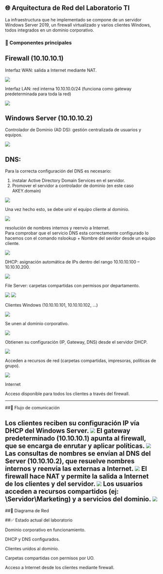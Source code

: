 ## 🌐 Arquitectura de Red del Laboratorio TI

La infraestructura que he implementado se compone de un servidor Windows Server 2019, un firewall virtualizado y varios clientes Windows, todos integrados en un dominio corporativo.



### 🔹 Componentes principales

## Firewall (10.10.10.1)

Interfaz WAN: salida a Internet mediante NAT.

<img src="imgs/sophoswan.png">

Interfaz LAN: red interna 10.10.10.0/24 (funciona como gateway predeterminada para toda la red)

<img src="imgs/sophoslan.png">

## Windows Server (10.10.10.2)

Controlador de Dominio (AD DS): gestión centralizada de usuarios y equipos.

<img src="imgs/controlador de dominio.png">

## DNS: 
Para la correcta configuración del DNS es necesario:<br>
1. instalar Active Directory Domain Services en el servidor.<br>
2. Promover el servidor a controlador de dominio (en este caso AKEY.domain)<br>

<img src="imgs/dns2.png">

Una vez hecho esto, se debe unir el equipo cliente al dominio.<br>

<img src="imgs/cliente.png" heigth="400">

resolución de nombres internos y reenvío a Internet.<br>
Para comprobar que el servicio DNS esta correctamente configurado lo hacemos con el comando nslookup + Nombre del sevidor  desde un equipo cliente. 

<img src="imgs/dns.png">

DHCP: asignación automática de IPs dentro del rango 10.10.10.100 – 10.10.10.200.

<img src="imgs/dhcp.png">

File Server: carpetas compartidas con permisos por departamento.

<img src="imgs/compartida_servidor.png">

<img src="imgs/COMPARTIDA_NANY.png">

Clientes Windows (10.10.10.101, 10.10.10.102, …)

<img src="imgs/sophoswan.png">

Se unen al dominio corporativo.

<img src="imgs/sophoswan.png">

Obtienen su configuración (IP, Gateway, DNS) desde el servidor DHCP.

<img src="imgs/sophoswan.png">

Acceden a recursos de red (carpetas compartidas, impresoras, políticas de grupo).

<img src="imgs/sophoswan.png">

Internet

Acceso disponible para todos los clientes a través del firewall.

---

##🔹 Flujo de comunicación

Los clientes reciben su configuración IP vía DHCP del Windows Server.
<img src="imgs/sophoswan.png">
El gateway predeterminado (10.10.10.1) apunta al firewall, que se encarga de enrutar y aplicar políticas.
<img src="imgs/sophoswan.png">
Las consultas de nombres se envían al DNS del Server (10.10.10.2), que resuelve nombres internos y reenvía las externas a Internet.
<img src="imgs/sophoswan.png">
El firewall hace NAT y permite la salida a Internet de los clientes y del servidor.
<img src="imgs/sophoswan.png">
Los usuarios acceden a recursos compartidos (ej: \\Servidor\Marketing) y a servicios del dominio.
<img src="imgs/sophoswan.png">
---

##🔹 Diagrama de Red
   

##✅ Estado actual del laboratorio

Dominio corporativo en funcionamiento.

DHCP y DNS configurados.

Clientes unidos al dominio.

Carpetas compartidas con permisos por UO.

Acceso a Internet desde los clientes mediante firewall.
